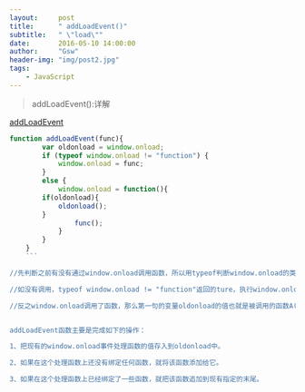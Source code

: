 ```yaml
---
layout:     post
title:      " addLoadEvent()"
subtitle:   " \"load\""
date:       2016-05-10 14:00:00
author:     "Gsw"
header-img: "img/post2.jpg"
tags:
    - JavaScript
---
```

> addLoadEvent():详解

[addLoadEvent](http://blog.csdn.net/zh592677127/article/details/8055589)

```javascript
function addLoadEvent(func){
        var oldonload = window.onload;
        if (typeof window.onload != "function") {
            window.onload = func;
        }
        else {
            window.onload = function(){
		if(oldonload){
		    oldonload();
		}
                func();
            }
        }
    }
    ```

//先判断之前有没有通过window.onload调用函数，所以用typeof判断window.onload的类型.

//如没有调用，typeof window.onload != "function"返回的ture，执行window.onload = func;即window.onload先调用你的函数newFunc();

//反之window.onload调用了函数，那么第一句的变量oldonload的值也就是被调用的函数A()了，判断window.onload调用了函数，typeof window.onload != "function"返回的就是false;执行window.onload = function(){oldonload();func();},那么window.onload调用的就是一个匿名函数，这个匿名函数就会先调用oldonload()函数(也就是A()函数)，再调用你的newFunc()函数。　


addLoadEvent函数主要是完成如下的操作： 

1、把现有的window.onload事件处理函数的值存入到oldonload中。 

2、如果在这个处理函数上还没有绑定任何函数，就将该函数添加给它。 

3、如果在这个处理函数上已经绑定了一些函数，就把该函数追加到现有指定的末尾。
